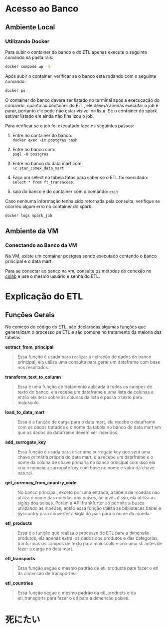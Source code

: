 # Acesso ao Banco

## Ambiente Local

### Utilizando Docker

Para subir o container do banco e do ETL apenas execute o seguinte comando na pasta raís:
```bash
docker compose up -d
```

Após subir o container, verificar se o banco está rodando com o seguinte comando:
```bash
docker ps
```

O container do banco deverá ser listado no terminal após a execucação do comando, quanto ao container do ETL, ele deverá apenas executar o job e parar, portanto ele pode não estar visível na lista.
Se o container do spark estiver listado ele ainda não finalizou o job.

Para verificar se o job foi executado faça os seguintes passos:
1. Entre no container do banco: \
`docker exec -it postgres bash`

3. Entre no banco com: \
`psql -U postgres`

5. Entre no banco do data mart com: \
`\c star_comex_data_mart`

7. Faça um select na tabela fatos para saber se o ETL foi executado: \
`select * from ft_transacoes;`

8. saia do banco e do container com o comando:
`exit`

Caso nenhuma informação tenha sido retornada pela consulta, verifique se ocorreu algum erro no container do spark:
```bash
docker logs spark_job
```

## Ambiente da VM

### Conectando ao Banco da VM

Na VM, existe um container postgres sendo executado contendo o banco principal e o data mart. 

Para se conectar ao banco na vm, consulte os métodos de conexão no [colab](https://colab.research.google.com/drive/1viZIOcaQYkDnhfeNsdSMdQzNU8VktmWr?usp=sharing) e use o mesmo usuário e senha do ETL.

# Explicação do ETL

## Funções Gerais
No começo do código do ETL, são declaradas algumas funções que generalizam o processo de ETL e são comuns no tratamento da maioria das tabelas.

**extract_from_principal**
> Essa função é usada para realizar a extração de dados do banco principal, ela utiliza uma consulta para gerar um dataframe com base nos resultados.

**transform_text_to_column**
> Essa é uma função de tratamento aplicada a todos os campos de texto do banco, ela recebe um dataframe e uma lista de colunas e então ela itera sobre as colunas da lista e passa o texto para maiusculo.

**load_to_data_mart**
> Essa é a função de carga para o data mart, ela recebe o dataframe com os dados tratados e o nome da tabela no banco do data mart em que os dados do dataframe devem ser inseridos.

**add_surrogate_key**
> Essa função é usada para criar uma surrogate key que será uma chave primária própria do data mart, ela recebe um dataframe e o nome da coluna de chave primaria no banco principal com isso ela cria e nomeia a surrogate key com base no nome e valor da chave natural.

**get_currency_from_country_code**
> No banco principal, exceto por uma entrada, a tabela de moedas não utiliza o nome das moedas dos paises, ao invés disso, ela utiliza as siglas dos paises. Porém a API frankfurter só permite a busca utilizando as moedas, então essa função utiliza as bibliotecas babel e pycountry para converter a sigla do país para o nome da moeda.

**etl_products**
> Essa é a função que realiza o processo de ETL para a dimensão produtos, ela apenas extrai os dados dos produtos e das categorias, tranformas os campos de texto para maiusculo e cria uma sk antes de fazer a carga no data mart.

**etl_transports**
> Essa função segue o mesmo padrão de etl_products para fazer o etl da dimensão de transportes.

**etl_countries**
> Essa função segue o mesmo padrão da etl_products e da etl_transports para fazer o etl para a dimensão paises.

# 死にたい
